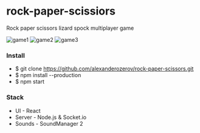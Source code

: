 # rock-paper-scissiors

 Rock paper scissors lizard spock multiplayer game
 
![game1](https://media.giphy.com/media/5tkGN1To0VtB5BWA7S/giphy.gif)
![game2](https://media.giphy.com/media/2krIsLprBOk8A2KxRR/giphy.gif)
![game3](https://media.giphy.com/media/33FaVICPRWOYia0kzl/giphy.gif)

### Install

 - $ git clone https://github.com/alexanderozerov/rock-paper-scissors.git
 - $ npm install --production
 - $ npm start

### Stack

 - UI - React
 - Server - Node.js & Socket.io
 - Sounds - SoundManager 2
